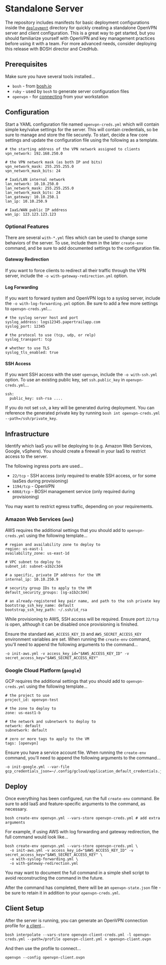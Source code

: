 # Standalone Server

The repository includes manifests for basic deployment configurations inside the [`deployment`](../../../deployment) directory for quickly creating a standalone OpenVPN server and client configuration. This is a great way to get started, but you should familiarize yourself with OpenVPN and key management practices before using it with a team. For more advanced needs, consider deploying this release with BOSH director and CredHub.


## Prerequisites

Make sure you have several tools installed...

 * `bosh` - from [bosh.io](http://bosh.io/docs/cli-v2#install)
 * `ruby` - used by `bosh` to generate server configuration files
 * `openvpn` - for [connecting](../users/profiles.md) from your workstation


## Configuration

Start a YAML configuration file named `openvpn-creds.yml` which will contain simple key/value settings for the server. This will contain credentials, so be sure to manage and store the file securely. To start, decide a few core settings and update the configuration file using the following as a template.

    # the starting address of the VPN network assigned to clients
    vpn_network: 192.168.250.0

    # the VPN network mask (as both IP and bits)
    vpn_network_mask: 255.255.255.0
    vpn_network_mask_bits: 24

    # IaaS/LAN internal network
    lan_network: 10.10.250.0
    lan_network_mask: 255.255.255.0
    lan_network_mask_bits: 24
    lan_gateway: 10.10.250.1
    lan_ip: 10.10.250.9

    # IaaS/WAN public IP address
    wan_ip: 123.123.123.123


### Optional Features

There are several `with-*.yml` files which can be used to change some behaviors of the server. To use, include them in the later `create-env` command, and be sure to add documented settings to the configuration file.


#### Gateway Redirection

If you want to force clients to redirect all their traffic through the VPN server, include the `-o with-gateway-redirection.yml` option.


#### Log Forwarding

If you want to forward system and OpenVPN logs to a syslog server, include the `-o with-log-forwarding.yml` option. Be sure to add a few more settings to `openvpn-creds.yml`...

    # the syslog server host and port
    syslog_address: logs12345.papertrailapp.com
    syslog_port: 12345

    # the protocol to use (tcp, udp, or relp)
    syslog_transport: tcp

    # whether to use TLS
    syslog_tls_enabled: true


#### SSH Access

If you want SSH access with the user `openvpn`, include the `-o with-ssh.yml` option. To use an existing public key, set `ssh.public_key` in `openvpn-creds.yml`...

    ssh:
      public_key: ssh-rsa ....

If you do not set `ssh`, a key will be generated during deployment. You can reference the generated private key by running `bosh int openvpn-creds.yml --path=/ssh/private_key`.


## Infrastructure

Identify which IaaS you will be deploying to (e.g. Amazon Web Services, Google, vSphere). You should create a firewall in your IaaS to restrict access to the server.

The following ingress ports are used...

 * `22/tcp` - SSH access (only required to enable SSH access, or for some IaaSes during provisioning)
 * `1194/tcp` - OpenVPN
 * `6868/tcp` - BOSH management service (only required during provisioning)

You may want to restrict egress traffic, depending on your requirements.


### Amazon Web Services (`aws`)

AWS requires the additional settings that you should add to `openvpn-creds.yml` using the following template...

    # region and availability zone to deploy to
    region: us-east-1
    availability_zone: us-east-1d

    # VPC subnet to deploy to
    subnet_id: subnet-a1b2c3d4

    # a specific, private IP address for the VM
    internal_ip: 10.10.250.9

    # security group IDs to apply to the VM
    default_security_groups: [sg-a1b2c3d4]

    # an already-registered key pair name, and path to the ssh private key
    bootstrap_ssh_key_name: default
    bootstrap_ssh_key_path: ~/.ssh/id_rsa

While provisioning to AWS, SSH access will be required. Ensure port `22/tcp` is open, although it can be disabled once provisioning is finished.

Ensure the standard `AWS_ACCESS_KEY_ID` and `AWS_SECRET_ACCESS_KEY` environment variables are set. When running the `create-env` command, you'll need to append the following arguments to the command...

    -o init-aws.yml -v access_key_id="$AWS_ACCESS_KEY_ID" -v secret_access_key="$AWS_SECRET_ACCESS_KEY"


### Google Cloud Platform (`google`)

GCP requires the additional settings that you should add to `openvpn-creds.yml` using the following template...

    # the project to use
    project_id: openvpn-test

    # the zone to deploy to
    zone: us-east1-b

    # the network and subnetwork to deploy to
    network: default
    subnetwork: default

    # zero or more tags to apply to the VM
    tags: [openvpn]

Ensure you have a service account file. When running the `create-env` command, you'll need to append the following arguments to the command...

    -o init-google.yml --var-file gcp_credentials_json=~/.config/gcloud/application_default_credentials.json


## Deploy

Once everything has been configured, run the full `create-env` command. Be sure to add IaaS and feature-specific arguments to the command, as necessary.

    bosh create-env openvpn.yml --vars-store openvpn-creds.yml # add extra arguments

For example, if using AWS with log forwarding and gateway redirection, the full command would look like...

    bosh create-env openvpn.yml --vars-store openvpn-creds.yml \
      -o init-aws.yml -v access_key_id="$AWS_ACCESS_KEY_ID" -v secret_access_key="$AWS_SECRET_ACCESS_KEY" \
      -o with-syslog-forwarding.yml \
      -o with-gateway-redirection.yml

You may want to document the full command in a simple shell script to avoid reconstructing the command in the future.

After the command has completed, there will be an `openvpn-state.json` file - be sure to retain it in addition to your `openvpn-creds.yml`.


## Client Setup

After the server is running, you can generate an OpenVPN connection profile for [a client](../users/software.md)...

    bosh interpolate --vars-store openvpn-client-creds.yml -l openvpn-creds.yml --path=/profile openvpn-client.yml > openvpn-client.ovpn

And then use the profile to connect...

    openvpn --config openvpn-client.ovpn
